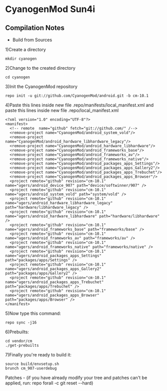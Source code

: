 CyanogenMod Sun4i
===============
Compilation Notes
-----------------

* Build from Sources

1)Create a directory

	mkdir cyanogen

2)Change to the created directory

	cd cyanogen

3)Init the CyanogenMod repository

	repo init -u git://github.com/CyanogenMod/android.git -b cm-10.1

4)Paste this lines inside new file .repo/manifests/local_manifest.xml
and paste this lines inside new file .repo/local_manifest.xml

	<?xml version="1.0" encoding="UTF-8"?>
	<manifest>
	  <!-- remote  name="github" fetch="git://github.com/" /-->
	  <remove-project name="CyanogenMod/android_system_vold"/>
	  <remove-project name="CyanogenMod/android_hardware_libhardware_legacy"/>
	  <remove-project name="CyanogenMod/android_hardware_libhardware"/>
	  <remove-project name="CyanogenMod/android_frameworks_base"/>
	  <remove-project name="CyanogenMod/android_frameworks_av"/>
	  <remove-project name="CyanogenMod/android_frameworks_native"/>
	  <remove-project name="CyanogenMod/android_packages_apps_Settings"/>
	  <remove-project name="CyanogenMod/android_packages_apps_Gallery2"/>
	  <remove-project name="CyanogenMod/android_packages_apps_Trebuchet"/>
	  <remove-project name="CyanogenMod/android_packages_apps_Browser"/>
	  <project remote="github" revision="cm-10.1" name="ugers/android_device_907" path="device/softwinner/907" />
	  <project remote="github" revision="cm-10.1" name="ugers/android_system_vold" path="system/vold" />
	  <project remote="github" revision="cm-10.1" name="ugers/android_hardware_libhardware_legacy" path="hardware/libhardware_legacy" />
	  <project remote="github" revision="cm-10.1" name="ugers/android_hardware_libhardware" path="hardware/libhardware" />
	  <project remote="github" revision="cm-10.1" name="ugers/android_frameworks_base" path="frameworks/base" />
	  <project remote="github" revision="cm-10.1" name="ugers/android_frameworks_av" path="frameworks/av" />
	  <project remote="github" revision="cm-10.1" name="ugers/android_frameworks_native" path="frameworks/native" />
	  <project remote="github" revision="cm-10.1" name="ugers/android_packages_apps_Settings" path="packages/apps/Settings" />
	  <project remote="github" revision="cm-10.1" name="ugers/android_packages_apps_Gallery2" path="packages/apps/Gallery2" />
	  <project remote="github" revision="cm-10.1" name="ugers/android_packages_apps_Trebuchet" path="packages/apps/Trebuchet" />
	  <project remote="github" revision="cm-10.1" name="ugers/android_packages_apps_Browser" path="packages/apps/Browser" />
	</manifest>

5)Now type this command:

	repo sync -j16

6)Prebuilts:

	cd vendor/cm
	./get-prebuilts

7)Finally you're ready to build it:

	source build/envsetup.sh
	brunch cm_907-userdebug

Patches - (if you have already modify your tree and patches can't be applied, run: repo forall -c git reset --hard)
